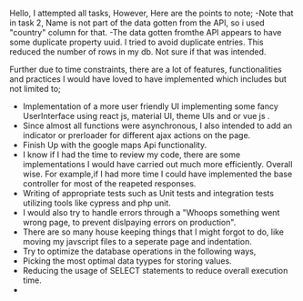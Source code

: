 Hello,
I attempted all tasks,
However, Here are the points to note;
-Note that in task 2, Name is not part of the data gotten from the API, so i used "country" column for  that.
-The data gotten fromthe API appears to have some duplicate property uuid. I tried to avoid duplicate entries. This reduced the number of rows in my db. Not sure if that was intended.

Further due to time constraints, there are a lot of features, functionalities and practices I would have loved to have implemented which includes but not limited to;
- Implementation of a more user friendly UI implementing some fancy UserInterface using react js, material UI, theme UIs and or vue js .
- Since almost all functions were asynchronous, I also intended to add an indicator or prerloader for different ajax actions on the page.
- Finish Up with the google maps Api functionality.
- I know if I had the time to review my code, there are some implementations I would have carried out much more efficiently. Overall wise. For example,if I had more time I could have implemented the base controller for most of the reapeted responses.
- Writing of appropriate tests such as Unit tests and integration tests utilizing tools like cypress and php unit.
- I would also try to handle errors through a "Whoops something went wrong page, to prevent dislpaying errors on production".
- There are so many house keeping things that I might forgot to do, like moving my javscript files to a seperate page and indentation.
- Try to optimize the database operations in the following ways,
- Picking the most optimal data tyypes for storing values.
- Reducing the usage of SELECT statements to reduce overall execution time.
- 
   
